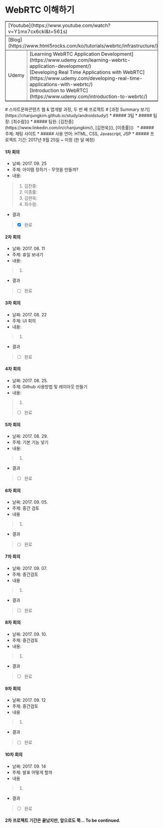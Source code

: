 # WebRTC 이해하기
<table border=1>
  <tr>
    <td colspan="2">[Youtube](https://www.youtube.com/watch?v=Y1mx7cx6ckI&t=561s)</td>
  </tr>
  <tr>
    <td colspan="2">[Blog](https://www.html5rocks.com/ko/tutorials/webrtc/infrastructure/)</td>
  </tr>
  <tr>
    <td>Udemy</td>
    <td>
[Learning WebRTC Application Development](https://www.udemy.com/learning-webrtc-application-development/)<br>
[Developing Real Time Applications with WebRTC](https://www.udemy.com/developing-real-time-applications-with-webrtc/)<br>
[Introduction to WebRTC](https://www.udemy.com/introduction-to-webrtc/)<br>
    </td>
  </tr>
</table>
# 스마트문화콘텐츠 웹 & 앱개발 과정, 두 번 째 프로젝트 #
[과정 Summary 보기](https://chanjungkim.github.io/study/androidstudy/)
* ##### 3팀
* ##### 팀장: [최수람]()
* ##### 팀원: [김찬중](https://www.linkedin.com/in/chanjungkim/), [김현욱](), [이종률]()  
* ##### 주제: 채팅 사이트
* ##### 사용 언어: HTML, CSS, Javascript, JSP
* ##### 프로젝트 기간: 2017년 9월 25일 ~ 미정 (한 달 예정)

#### 1차 회의
* 날짜: 2017. 09. 25
* 주제: 아이템 정하기 - 무엇을 만들까?
* 내용:
> 1. 김찬중: 
> 2. 이종률: 
> 3. 김현욱: 
> 4. 최수람: 
* 결과
> - [X] 완료

#### 2차 회의
* 날짜: 2017. 08. 11
* 주제: 휴일 보내기
* 내용: 
> 1. 
* 결과
> - [ ] 완료

#### 3차 회의
* 날짜: 2017. 08. 22
* 주제: UI 회의
* 내용:
> 1. 
* 결과
> - [ ] 완료

#### 4차 회의
* 날짜: 2017. 08. 25. 
* 주제: Github 사용방법 및 레이아웃 만들기
* 내용:
> 1.
> - [ ] 완료

#### 5차 회의
* 날짜: 2017. 08. 29.
* 주제: 기본 기능 넣기
* 내용: 
> 1.
* 결과
> - [ ] 완료

#### 6차 회의
* 날짜: 2017. 09. 05.
* 주제: 중간 검토
* 내용
> 1. 
* 결과
> - [ ] 완료

#### 7차 회의
* 날짜: 2017. 09. 07.
* 주제: 중간검토
* 내용
> 1. 
* 결과
> - [ ] 완료

#### 8차 회의
* 날짜: 2017. 09. 10.
* 주제: 중간검토
* 내용:
> 1. 
* 결과
> - [ ] 완료

#### 9차 회의
* 날짜: 2017. 09. 12
* 주제: 중간검토
* 내용
> 1. 
* 결과
> - [ ] 완료

#### 10차 회의
* 날짜: 2017. 09. 14
* 주제: 발표 어떻게 할까
* 내용
> 1. 
* 결과
> - [ ] 완료


#### 2차 프로젝트 기간은 끝났지만, 앞으로도 쭉... To be continued.
